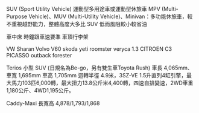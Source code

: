 SUV (Sport Utility Vehicle) 運動型多用途車或運動型休旅車
MPV (Multi-Purpose Vehicle)、MUV (Multi-Utility Vehicle)、Minivan：多功能休旅車，較不重視越野能力，整體高度大多比 SUV 低而風阻較小較省油

車中床
時鐘跟車速要準
車頂行李架

VW Sharan
Volvo V60
skoda yeti
roomster
veryca 1.3
CITROEN C3 PICASSO
outback
forester

Terios 小型 SUV (日規名為Be-go，另有雙生車Toyota Rush) 車長 4,065mm、車寬 1,695mm 車高 1,705mm 迴轉半徑 4.9米，3SZ-VE 1.5升直列4缸引擎，最大馬力103匹6,000轉，最大扭力13.8公斤米4,400轉，四速自排變速，2WD車重1,180公斤、4WD1,195公斤。
 
Caddy-Maxi 長寬高 4,878/1,793/1,868 
